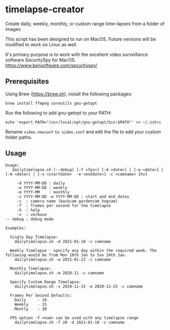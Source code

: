 # timelapse-creator
Create daily, weekly, monthly, or custom range time-lapses from a folder of images

This script has been designed to run on MacOS. Future versions will be modified to work on Linux as well.

It's primary purpose is to work with the excellent video surveillance software SecuritySpy for MacOS. https://www.bensoftware.com/securityspy/

## Prerequisites
Using Brew (https://brew.sh), install the following packages:

`brew install ffmpeg coreutils gnu-getopt`

Run the following to add gnu-getopt to your PATH:

`echo 'export PATH="/usr/local/opt/gnu-getopt/bin:$PATH"' >> ~/.zshrc`

Rename `video.newconf` `to video.conf` and edit the file to add your custom folder paths.


## Usage
```
Usage:
   dailytimelapse.sh [--debug] [-f <fps>] [-d <date>] | [-w <date>] | [-m <date>] | [-s <startdate>  -e <enddate>] -c <camname> [hv]

     -d YYYY-MM-DD : daily
     -w YYYY-MM-DD : weekly
     -m YYYY-MM    : monthly
     -s YYYY-MM-DD -e YYYY-MM-DD : start and end dates
     -c  : camera name (backcam gardencam hogcam)
     -f  : frames per second for the timelapse
     -h  : help
     -v  : verbose
-- debug : debug mode

Examples:

  Single Day Timelapse:
    dailytimelapse.sh -d 2021-01-10 -c camname

  Weekly Timelapse - specify any day within the required week. The following would be from Mon 18th Jan to Sun 24th Jan.
    dailytimelapse.sh -w 2021-01-22 -c camname

  Monthly Timelapse:
    dailytimelapse.sh -m 2020-11 -c camname

  Specify Custom Range Timelapse:
    dailytimelapse.sh -s 2020-11-15 -e 2020-11-25 -c camname

  Frames Per Second Defaults:
    Daily     - 10
    Weekly    - 15
    Montly    - 30

  FPS option -f <num> can be used with any timelapse range
    dailytimelapse.sh -f 20 -d 2021-01-10 -c camname
```
